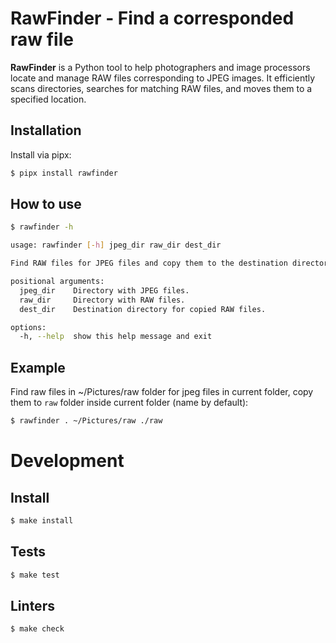 # RawFinder - Find a corresponded raw file

**RawFinder** is a Python tool to help photographers and image processors locate and manage RAW files corresponding to JPEG images. It efficiently scans directories, searches for matching RAW files, and moves them to a specified location.

## Installation

Install via pipx:

```bash
$ pipx install rawfinder
```

## How to use

```bash
$ rawfinder -h

usage: rawfinder [-h] jpeg_dir raw_dir dest_dir

Find RAW files for JPEG files and copy them to the destination directory.

positional arguments:
  jpeg_dir    Directory with JPEG files.
  raw_dir     Directory with RAW files.
  dest_dir    Destination directory for copied RAW files.

options:
  -h, --help  show this help message and exit
```

## Example

Find raw files in ~/Pictures/raw folder for jpeg files in current
folder, copy them to `raw` folder inside current folder (name by
default):

```bash
$ rawfinder . ~/Pictures/raw ./raw
```

# Development

## Install

```bash
$ make install
```

## Tests

```bash
$ make test
```

## Linters

```bash
$ make check
```

